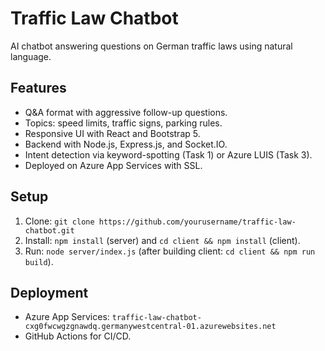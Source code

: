 # Traffic Law Chatbot 

AI chatbot answering questions on German traffic laws using natural language.

## Features
- Q&A format with aggressive follow-up questions.
- Topics: speed limits, traffic signs, parking rules.
- Responsive UI with React and Bootstrap 5.
- Backend with Node.js, Express.js, and Socket.IO.
- Intent detection via keyword-spotting (Task 1) or Azure LUIS (Task 3).
- Deployed on Azure App Services with SSL.

## Setup
1. Clone: `git clone https://github.com/yourusername/traffic-law-chatbot.git`
2. Install: `npm install` (server) and `cd client && npm install` (client).
3. Run: `node server/index.js` (after building client: `cd client && npm run build`).

## Deployment
- Azure App Services: `traffic-law-chatbot-cxg0fwcwgzgnawdq.germanywestcentral-01.azurewebsites.net`
- GitHub Actions for CI/CD.
